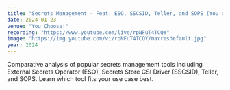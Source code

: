 ```yaml
---
title: "Secrets Management - Feat. ESO, SSCSID, Teller, and SOPS (You Choose!, Ch. 3, Ep. 3)"
date: 2024-01-23
venue: "You Choose!"
recording: "https://www.youtube.com/live/rpNFuT4TCQY"
image: "https://img.youtube.com/vi/rpNFuT4TCQY/maxresdefault.jpg"
year: 2024
---
```


Comparative analysis of popular secrets management tools including External Secrets Operator (ESO), Secrets Store CSI Driver (SSCSID), Teller, and SOPS. Learn which tool fits your use case best.